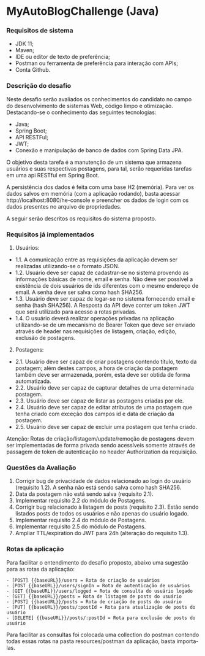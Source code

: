 # MyAutoBlogChallenge (Java)

### Requisitos de sistema
* JDK 11;
* Maven;
* IDE ou editor de texto de preferência;
* Postman ou ferramenta de preferência para interação com APIs;
* Conta Github.

### Descrição do desafio 
Neste desafio serão avaliados os conhecimentos do candidato no campo do desenvolvimento de sistemas Web, código limpo e otimização. Destacando-se o conhecimento das seguintes tecnologias:

- Java;
- Spring Boot;
- API RESTFul;
- JWT;
- Conexão e manipulação de banco de dados com Spring Data JPA.

O objetivo desta tarefa é a manutenção de um sistema que armazena usuários e suas respectivas postagens, para tal, serão requeridas tarefas em uma api RESTful em Spring Boot. 

A persistência dos dados é feita com uma base H2 (memória). Para ver os dados salvos em memória (com a aplicação rodando), basta acessar http://localhost:8080/he-console e preencher os dados de login com os dados presentes no arquivo de propriedades.

A seguir serão descritos os requisitos do sistema proposto.

### Requisitos já implementados

1. Usuários:

- 1.1. A comunicação entre as requisições da aplicação devem ser realizadas utilizando-se o formato JSON.
- 1.2. Usuário deve ser capaz de cadastrar-se no sistema provendo as informações básicas de nome, email e senha. Não deve ser possível a existência de dois usuários de ids diferentes com o mesmo endereço de email. A senha deve ser salva como hash SHA256.
- 1.3. Usuário deve ser capaz de logar-se no sistema fornecendo email e senha (hash SHA256). A Resposta da API deve conter um token JWT que será utilizado para acesso a rotas privadas.
- 1.4. O usuário deverá realizar operações privadas na aplicação utilizando-se de um mecanismo de Bearer Token que deve ser enviado através de header nas requisições de listagem, criação, edição, exclusão de postagens.

2. Postagens:

- 2.1. Usuário deve ser capaz de criar postagens contendo título, texto da postagem; além destes campos, a hora de criação da postagem também deve ser armazenada, porém, esta deve ser obtida de forma automatizada.
- 2.2. Usuário deve ser capaz de capturar detalhes de uma determinada postagem.
- 2.3. Usuário deve ser capaz de listar as postagens criadas por ele.
- 2.4. Usuário deve ser capaz de editar atributos de uma postagem que tenha criado com exceção dos campos id e data de criação da postagem.
- 2.5. Usuário deve ser capaz de excluir uma postagem que tenha criado.

Atenção:
Rotas de criação/listagem/update/remoção de postagens devem ser implementadas de forma privada sendo acessíveis somente através de passagem de token de autenticação no header Authorization da requisição.

### Questões da Avaliação

1. Corrigir bug de privacidade de dados relacionado ao login do usuário (requisito 1.2). A senha não está sendo salva como hash SHA256.
2. Data da postagem não está sendo salva (requisito 2.1).
3. Implementar requisito 2.2 do módulo de Postagens.
4. Corrigir bug relacionado à listagem de posts (requisito 2.3). Estão sendo listados posts de todos os usuários e não apenas do usuário logado.
5. Implementar requisito 2.4 do módulo de Postagens.
6. Implementar requisito 2.5 do módulo de Postagens.
7. Ampliar TTL/expiration do JWT para 24h (alteração do requisito 1.3).

### Rotas da aplicação

Para facilitar o entendimento do desafio proposto, abaixo uma sugestão para as rotas da aplicação:

```
- [POST] {{baseURL}}/users = Rota de criação de usuários 
- [POST {{baseURL}}/users/signIn = Rota de autenticação de usuários 
- [GET {{baseURL}}/users/logged = Rota de consulta do usuário logado 
- [GET] {{baseURL}}/posts = Rota de listagem de posts do usuário 
- [POST] {{baseURL}}/posts = Rota de criação de posts do usuário 
- [PUT] {{baseURL}}/posts/:postId = Rota para atualização de posts do usuário 
- [DELETE] {{baseURL}}/posts/:postId = Rota para exclusão de posts do usuário
```

Para facilitar as consultas foi colocada uma collection do postman contendo todas essas rotas na pasta resources/postman da aplicação, basta importa-las.
